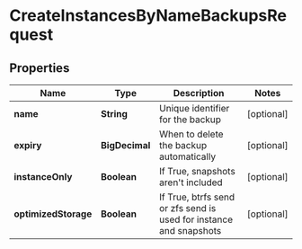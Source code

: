 

# CreateInstancesByNameBackupsRequest


## Properties

Name | Type | Description | Notes
------------ | ------------- | ------------- | -------------
**name** | **String** | Unique identifier for the backup |  [optional]
**expiry** | **BigDecimal** | When to delete the backup automatically |  [optional]
**instanceOnly** | **Boolean** | If True, snapshots aren&#39;t included |  [optional]
**optimizedStorage** | **Boolean** | If True, btrfs send or zfs send is used for instance and snapshots |  [optional]




